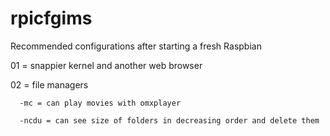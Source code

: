 # rpicfgims
Recommended configurations after starting a fresh Raspbian

01 = snappier kernel and another web browser

02 = file managers

      -mc = can play movies with omxplayer
      
      -ncdu = can see size of folders in decreasing order and delete them
